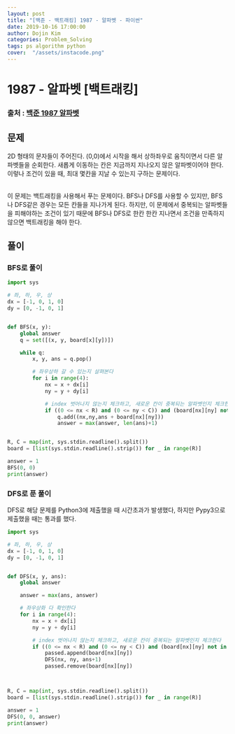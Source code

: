 ```yaml
---
layout: post
title: "[백준 - 백트래킹] 1987 - 알파벳 - 파이썬"
date: 2019-10-16 17:00:00
author: Dojin Kim
categories: Problem_Solving
tags: ps algorithm python
cover:  "/assets/instacode.png"
---
```


# 1987 - 알파벳 [백트래킹]

### 출처 : <a href="https://www.acmicpc.net/problem/1987"> 백준 1987 알파벳</a>

## 문제
2D 형태의 문자들이 주어진다. (0,0)에서 시작을 해서 상하좌우로 움직이면서 다른 알파벳들을 순회한다. 새롭게 이동하는 칸은 지금까지 지나오지 않은 알파벳이어야 한다. 이렇나 조건이 있을 때, 최대 몇칸을 지날 수 있는지 구하는 문제이다. 

<br/> 
이 문제는 백트래킹을 사용해서 푸는 문제이다. BFS나 DFS를 사용할 수 있지만, BFS나 DFS같은 경우는 모든 칸들을 지나가게 된다. 하지만, 이 문제에서 중복되는 알파벳들을 피해야하는 조건이 있기 때문에 BFS나 DFS로 한칸 한칸 지나면서 조건을 만족하지 않으면 백트래킹을 해야 한다.

## 풀이

### BFS로 풀이
```python
import sys

# 좌, 하, 우, 상
dx = [-1, 0, 1, 0]
dy = [0, -1, 0, 1]


def BFS(x, y):
    global answer
    q = set([(x, y, board[x][y])])

    while q:
        x, y, ans = q.pop()

        # 좌우상하 갈 수 있는지 살펴본다
        for i in range(4):
            nx = x + dx[i]
            ny = y + dy[i]

            # index 벗어나지 않는지 체크하고, 새로운 칸이 중복되는 알파벳인지 체크한다
            if ((0 <= nx < R) and (0 <= ny < C)) and (board[nx][ny] not in ans):
                q.add((nx,ny,ans + board[nx][ny]))
                answer = max(answer, len(ans)+1)


R, C = map(int, sys.stdin.readline().split())
board = [list(sys.stdin.readline().strip()) for _ in range(R)]

answer = 1
BFS(0, 0)
print(answer)
```

### DFS로 푼 풀이
DFS로 해당 문제를 Python3에 제출했을 때 시간초과가 발생했다, 하지만 Pypy3으로 제출했을 때는 통과를 했다.
```python
import sys

# 좌, 하, 우, 상
dx = [-1, 0, 1, 0]
dy = [0, -1, 0, 1]


def DFS(x, y, ans):
    global answer

    answer = max(ans, answer)

    # 좌우상화 다 확인한다
    for i in range(4):
        nx = x + dx[i]
        ny = y + dy[i]

        # index 벗어나지 않는지 체크하고, 새로운 칸이 중복되는 알파벳인지 체크한다
        if ((0 <= nx < R) and (0 <= ny < C)) and (board[nx][ny] not in passed):
            passed.append(board[nx][ny])
            DFS(nx, ny, ans+1)
            passed.remove(board[nx][ny])



R, C = map(int, sys.stdin.readline().split())
board = [list(sys.stdin.readline().strip()) for _ in range(R)]

answer = 1
DFS(0, 0, answer)
print(answer)
```


